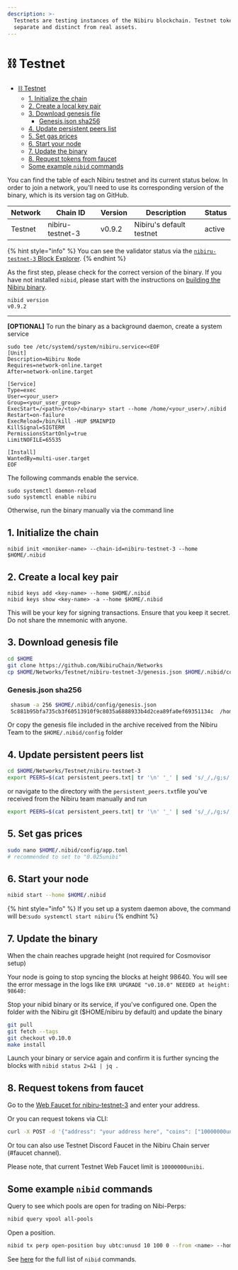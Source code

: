 ```yaml
---
description: >-
  Testnets are testing instances of the Nibiru blockchain. Testnet tokens are
  separate and distinct from real assets.
---
```


# ⛓️️ Testnet

- [⛓️️ Testnet](#️️-testnet)
  - [1. Initialize the chain](#1-initialize-the-chain)
  - [2. Create a local key pair](#2-create-a-local-key-pair)
  - [3. Download genesis file](#3-download-genesis-file)
    - [Genesis.json sha256](#genesisjson-sha256)
  - [4. Update persistent peers list](#4-update-persistent-peers-list)
  - [5. Set gas prices](#5-set-gas-prices)
  - [6. Start your node](#6-start-your-node)
  - [7. Update the binary](#7-update-the-binary)
  - [8. Request tokens from faucet](#8-request-tokens-from-faucet)
  - [Some example `nibid` commands](#some-example-nibid-commands)

You can find the table of each Nibiru testnet and its current status below. In order to join a network, you'll need to use its corresponding version of the binary, which is its version tag on GitHub.

| Network | Chain ID         | Version | Description                      | Status |
| ------- | ---------------- | ------- | -------------------------------- | ------ |
| Testnet | nibiru-testnet-3 | v0.9.2  | Nibiru's default testnet | active |

{% hint style="info" %}
You can see the validator status via the [`nibiru-testnet-3` Block Explorer](http://ec2-54-221-169-63.compute-1.amazonaws.com:3003/validators).&#x20;
{% endhint %}

As the first step, please check for the correct version of the binary. If you have not installed `nibid`, please start with the instructions on [building the Nibiru binary](developer-docs/building-the-nibiru-binary.md).

```
nibid version
v0.9.2
```

***

**[OPTIONAL]** To run the binary as a background daemon, create a system service

```shell
sudo tee /etc/systemd/system/nibiru.service<<EOF
[Unit]
Description=Nibiru Node
Requires=network-online.target
After=network-online.target

[Service]
Type=exec
User=<your_user>
Group=<your_user_group>
ExecStart=/<path>/<to>/<binary> start --home /home/<your_user>/.nibid
Restart=on-failure
ExecReload=/bin/kill -HUP $MAINPID
KillSignal=SIGTERM
PermissionsStartOnly=true
LimitNOFILE=65535

[Install]
WantedBy=multi-user.target
EOF
```

The following commands enable the service.

```shell
sudo systemctl daemon-reload
sudo systemctl enable nibiru
```

Otherwise, run the binary manually via the command line

## 1. Initialize the chain

```shell
nibid init <moniker-name> --chain-id=nibiru-testnet-3 --home $HOME/.nibid
```

## 2. Create a local key pair

```shell
nibid keys add <key-name> --home $HOME/.nibid
nibid keys show <key-name> -a --home $HOME/.nibid
```

This will be your key for signing transactions. Ensure that you keep it secret. Do not share the mnemonic with anyone.

## 3. Download genesis file

   ```bash
   cd $HOME
   git clone https://github.com/NibiruChain/Networks
   cp $HOME/Networks/Testnet/nibiru-testnet-3/genesis.json $HOME/.nibid/config/genesis.json
   ```

### Genesis.json sha256

   ```bash
    shasum -a 256 $HOME/.nibid/config/genesis.json
    5c881b95bfa735cb3f60513910f9c8035a6888933b4d2cea89fa0ef69351134c  /home/<user>/.nibid/config/genesis.json
   ```

   Or copy the genesis file included in the archive received from the Nibiru Team to the `$HOME/.nibid/config` folder

## 4. Update persistent peers list

```bash
cd $HOME/Networks/Testnet/nibiru-testnet-3
export PEERS=$(cat persistent_peers.txt| tr '\n' '_' | sed 's/_/,/g;s/,$//;s/^/"/;s/$/"/') && sed -i "s/persistent_peers = \"\"/persistent_peers = ${PEERS}/g" $HOME/.nibid/config/config.toml
```

or navigate to the directory with the `persistent_peers.txt`file you've received from the Nibiru team manually and run

```bash
export PEERS=$(cat persistent_peers.txt| tr '\n' '_' | sed 's/_/,/g;s/,$//;s/^/"/;s/$/"/') && sed -i "s/persistent_peers = \"\"/persistent_peers = ${PEERS}/g" $HOME/.nibid/config/config.toml
```

## 5. Set gas prices

```bash
sudo nano $HOME/.nibid/config/app.toml
# recommended to set to "0.025unibi"
```

## 6. Start your node

```bash
nibid start --home $HOME/.nibid
```

{% hint style="info" %}
If you set up a system daemon above, the command will be:`sudo systemctl start nibiru`
{% endhint %}

## 7. Update the binary

When the chain reaches upgrade height (not required for Cosmovisor setup)  

Your node is going to stop syncing the blocks at height 98640. You will see the error message in the logs like `ERR UPGRADE "v0.10.0" NEEDED at height: 98640:`  

Stop your nibid binary or its service, if you've configured one. Open the folder with the Nibiru git ($HOME/nibiru by default) and update the binary  

```bash
git pull
git fetch --tags
git checkout v0.10.0
make install
```

Launch your binary or service again and confirm it is further syncing the blocks with `nibid status 2>&1 | jq .`

## 8. Request tokens from faucet

Go to the [Web Faucet for nibiru-testnet-3](http://ec2-35-172-193-127.compute-1.amazonaws.com:8003/) and enter your address.

Or you can request tokens via CLI:

```bash
curl -X POST -d '{"address": "your address here", "coins": ["10000000unibi"]}' http://ec2-35-172-193-127.compute-1.amazonaws.com:8003
```

Or tou can also use Testnet Discord Faucet in the Nibiru Chain server (#faucet channel).

Please note, that current Testnet Web Faucet limit is `10000000unibi`.

## Some example `nibid` commands

Query to see which pools are open for trading on Nibi-Perps:

```bash
nibid query vpool all-pools
```

Open a position.

```bash
nibid tx perp open-position buy ubtc:unusd 10 100 0 --from <name> --home $HOME/.nibid
```

See [here](using-the-cli.md) for the full list of `nibid` commands.
